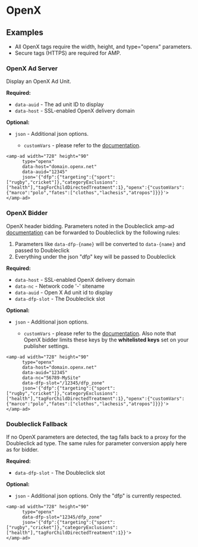<!---
Copyright 2016 The AMP HTML Authors. All Rights Reserved.

Licensed under the Apache License, Version 2.0 (the "License");
you may not use this file except in compliance with the License.
You may obtain a copy of the License at

      http://www.apache.org/licenses/LICENSE-2.0

Unless required by applicable law or agreed to in writing, software
distributed under the License is distributed on an "AS-IS" BASIS,
WITHOUT WARRANTIES OR CONDITIONS OF ANY KIND, either express or implied.
See the License for the specific language governing permissions and
limitations under the License.
-->

# OpenX

## Examples

- All OpenX <amp-ad> tags require the width, height, and type="openx" parameters.
- Secure tags (HTTPS) are required for AMP.

### OpenX Ad Server

Display an OpenX Ad Unit.

__Required:__

- `data-auid` - The ad unit ID to display
- `data-host` - SSL-enabled OpenX delivery domain

__Optional:__

- `json` - Additional json options.

  - `customVars` - please refer to the [documentation](https://docs.openx.com/Content/developers/ad_request_api/custom_variables_in_ad_calls.html).

```
<amp-ad width="728" height="90"
      type="openx"
      data-host="domain.openx.net"
      data-auid="12345"
      json='{"dfp":{"targeting":{"sport":["rugby","cricket"]},"categoryExclusions":["health"],"tagForChildDirectedTreatment":1},"openx":{"customVars":{"marco":"polo","fates":["clothos","lachesis","atropos"]}}}'>
</amp-ad>
```

### OpenX Bidder

OpenX header bidding. Parameters noted in the Doubleclick amp-ad [documentation](doubleclick.md) can be
forwarded to Doubleclick by the following rules:

1. Parameters like `data-dfp-{name}` will be converted to `data-{name}` and passed to Doubleclick
2. Everything under the json "dfp" key will be passed to Doubleclick

__Required:__

- `data-host` - SSL-enabled OpenX delivery domain
- `data-nc` - Network code '-' sitename
- `data-auid` - Open X Ad unit id to display
- `data-dfp-slot` - The Doubleclick slot

__Optional:__

- `json` - Additional json options.

  - `customVars` - please refer to the [documentation](https://docs.openx.com/Content/developers/ad_request_api/custom_variables_in_ad_calls.html).  Also note that OpenX bidder limits these keys by the __whitelisted keys__ set on your publisher settings.

```
<amp-ad width="728" height="90"
      type="openx"
      data-host="domain.openx.net"
      data-auid="12345"
      data-nc="56789-MySite"
      data-dfp-slot="/12345/dfp_zone"
      json='{"dfp":{"targeting":{"sport":["rugby","cricket"]},"categoryExclusions":["health"],"tagForChildDirectedTreatment":1},"openx":{"customVars":{"marco":"polo","fates":["clothos","lachesis","atropos"]}}}'>
</amp-ad>
```

### Doubleclick Fallback

If no OpenX parameters are detected, the tag falls back to a proxy for the Doubleclick ad type. The same rules for
 parameter conversion apply here as for bidder.

 __Required:__

 - `data-dfp-slot` - The Doubleclick slot

 __Optional:__

 - `json` - Additional json options. Only the "dfp" is currently respected.

```
<amp-ad width="728" height="90"
      type="openx"
      data-dfp-slot="12345/dfp_zone"
      json='{"dfp":{"targeting":{"sport":["rugby","cricket"]},"categoryExclusions":["health"],"tagForChildDirectedTreatment":1}}'>
</amp-ad>
```